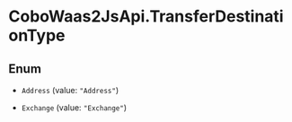 # CoboWaas2JsApi.TransferDestinationType

## Enum


* `Address` (value: `"Address"`)

* `Exchange` (value: `"Exchange"`)


